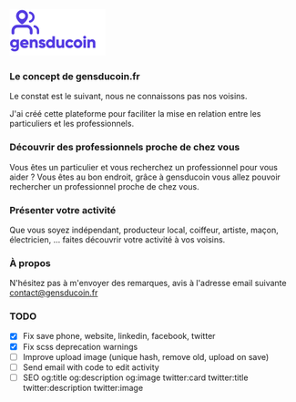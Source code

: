 ![alt text](https://github.com/antoinelorcy/gensducoin/blob/master/src/assets/images/logo.svg?raw=true)

### Le concept de gensducoin.fr
Le constat est le suivant, nous ne connaissons pas nos voisins.

J'ai créé cette plateforme pour faciliter la mise en relation entre les particuliers et les professionnels.

### Découvrir des professionnels proche de chez vous
Vous êtes un particulier et vous recherchez un professionnel pour vous aider ? Vous êtes au bon endroit, grâce à gensducoin vous allez pouvoir rechercher un professionnel proche de chez vous.

### Présenter votre activité
Que vous soyez indépendant, producteur local, coiffeur, artiste, maçon, électricien, ... faites découvrir votre activité à vos voisins.

### À propos
N'hésitez pas à m'envoyer des remarques, avis à l'adresse email suivante contact@gensducoin.fr

### TODO
- [x] Fix save phone, website, linkedin, facebook, twitter
- [x] Fix scss deprecation warnings
- [ ] Improve upload image (unique hash, remove old, upload on save)
- [ ] Send email with code to edit activity
- [ ] SEO
    og:title
    og:description
    og:image
    twitter:card
    twitter:title
    twitter:description
    twitter:image

